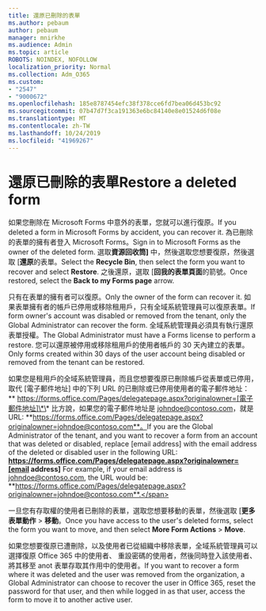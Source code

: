 ```yaml
---
title: 還原已刪除的表單
ms.author: pebaum
author: pebaum
manager: mnirkhe
ms.audience: Admin
ms.topic: article
ROBOTS: NOINDEX, NOFOLLOW
localization_priority: Normal
ms.collection: Adm_O365
ms.custom:
- "2547"
- "9000672"
ms.openlocfilehash: 185e8787454efc38f378cce6fd7bea06d453bc92
ms.sourcegitcommit: 07b47d7f3ca191363e6bc84140e8e01524d6f08e
ms.translationtype: MT
ms.contentlocale: zh-TW
ms.lasthandoff: 10/24/2019
ms.locfileid: "41969267"
---
```

# <a name="restore-a-deleted-form"></a><span data-ttu-id="1fa04-102">還原已刪除的表單</span><span class="sxs-lookup"><span data-stu-id="1fa04-102">Restore a deleted form</span></span>

<span data-ttu-id="1fa04-103">如果您刪除在 Microsoft Forms 中意外的表單，您就可以進行復原。</span><span class="sxs-lookup"><span data-stu-id="1fa04-103">If you deleted a form in Microsoft Forms by accident, you can recover it.</span></span> <span data-ttu-id="1fa04-104">為已刪除的表單的擁有者登入 Microsoft Forms。</span><span class="sxs-lookup"><span data-stu-id="1fa04-104">Sign in to Microsoft Forms as the owner of the deleted form.</span></span> <span data-ttu-id="1fa04-105">選取**資源回收筒]** 中，然後選取您想要復原，然後選取 [**還原**的表單。</span><span class="sxs-lookup"><span data-stu-id="1fa04-105">Select the **Recycle Bin**, then select the form you want to recover and select **Restore**.</span></span> <span data-ttu-id="1fa04-106">之後還原，選取 [**回我的表單頁面**的箭號。</span><span class="sxs-lookup"><span data-stu-id="1fa04-106">Once restored, select the **Back to my Forms page** arrow.</span></span>

<span data-ttu-id="1fa04-107">只有在表單的擁有者可以復原。</span><span class="sxs-lookup"><span data-stu-id="1fa04-107">Only the owner of the form can recover it.</span></span> <span data-ttu-id="1fa04-108">如果表單擁有者的帳戶已停用或移除租用戶，只有全域系統管理員可以復原表單。</span><span class="sxs-lookup"><span data-stu-id="1fa04-108">If form owner's account was disabled or removed from the tenant, only the Global Administrator can recover the form.</span></span> <span data-ttu-id="1fa04-109">全域系統管理員必須具有執行還原表單授權。</span><span class="sxs-lookup"><span data-stu-id="1fa04-109">The Global Administrator must have a Forms license to perform a restore.</span></span> <span data-ttu-id="1fa04-110">您可以還原被停用或移除租用戶的使用者帳戶的 30 天內建立的表單。</span><span class="sxs-lookup"><span data-stu-id="1fa04-110">Only forms created within 30 days of the user account being disabled or removed from the tenant can be restored.</span></span>

<span data-ttu-id="1fa04-111">如果您是租用戶的全域系統管理員，而且您想要復原已刪除帳戶從表單或已停用，取代 [電子郵件地址] 中的下列 URL 的已刪除或已停用使用者的電子郵件地址： \*\* https://forms.office.com/Pages/delegatepage.aspx?originalowner=[電子郵件地址]\*\* 比方說，如果您的電子郵件地址是 johndoe@contoso.com，就是 URL: **https://forms.office.com/Pages/delegatepage.aspx?originalowner=johndoe@contoso.com**。</span><span class="sxs-lookup"><span data-stu-id="1fa04-111">If you are the Global Administrator of the tenant, and you want to recover a form from an account that was deleted or disabled, replace [email address] with the email address of the deleted or disabled user in the following URL: **https://forms.office.com/Pages/delegatepage.aspx?originalowner=[email address]** For example, if your email address is johndoe@contoso.com, the URL would be: **https://forms.office.com/Pages/delegatepage.aspx?originalowner=johndoe@contoso.com**.</span></span> 

<span data-ttu-id="1fa04-112">一旦您有存取權的使用者已刪除的表單，選取您想要移動的表單，然後選取 [**更多表單動作** > **移動**。</span><span class="sxs-lookup"><span data-stu-id="1fa04-112">Once you have access to the user's deleted forms, select the form you want to move, and then select **More Form Actions** > **Move**.</span></span>

<span data-ttu-id="1fa04-113">如果您想要復原已遭刪除，以及使用者已從組織中移除表單，全域系統管理員可以選擇復原 Office 365 中的使用者、 重設密碼的使用者，然後同時登入該使用者、 將其移至 anot 表單存取其作用中的使用者。</span><span class="sxs-lookup"><span data-stu-id="1fa04-113">If you want to recover a form where it was deleted and the user was removed from the organization, a Global Administrator can choose to recover the user in Office 365, reset the password for that user, and then while logged in as that user, access the form to move it to another active user.</span></span> 